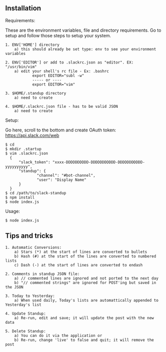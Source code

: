 Installation
------------

Requirements:

These are the environment variables, file and directory requirements. Go to setup and follow those
steps to setup your system.

    1. ENV['HOME'] directory
        a) this should already be set type: env to see your environment variables

    2. ENV['EDITOR'] or add to .slackrc.json as "editor". EX: "/usr/bin/vim"
        a) edit your shell's rc file - Ex: .bashrc
                export EDITOR="subl -w"
                ----- or ---- 
                export EDITOR="vim"

    3. $HOME/.standup directory
        a) need to create

    4. $HOME/.slackrc.json file - has to be valid JSON
        a) need to create


Setup:

Go here, scroll to the bottom and create OAuth token:
https://api.slack.com/web

    $ cd
    $ mkdir .startup
    $ vim .slackrc.json
      {
          "slack_token": "xxxx-DDDDDDDDDD-DDDDDDDDDDD-DDDDDDDDDDD-yyyyyyyyyy",
          "standup": {
                  "channel": "#bot-channel",
                  "user": "Display Name"
          }
      }
    $ cd /path/to/slack-standup
    $ npm install
    $ node index.js


Usage:

    $ node index.js


Tips and tricks
---------------

    1. Automatic Conversions:
        a) Stars (*) at the start of lines are converted to bullets
        b) Hash (#) at the start of the lines are converted to numbered lists
        c) Dash (-) at the start of lines are converted to endash

    2. Comments in standup JSON file:
        a) // commented lines are ignored and not ported to the next day
        b) "// commented strings" are ignored for POST'ing but saved in the JSON

    3. Today to Yesterday:
        a) When used daily, Today's lists are automattically appended to Yesterday's list

    4. Update Standup:
        a) Re-run, edit and save; it will update the post with the new data

    5. Delete Standup:
        a) You can do it via the application or
        b) Re-run, change 'live' to false and quit; it will remove the post
